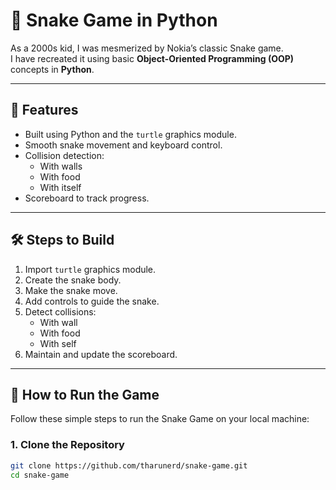 # 🐍 Snake Game in Python

As a 2000s kid, I was mesmerized by Nokia’s classic Snake game.  
I have recreated it using basic **Object-Oriented Programming (OOP)** concepts in **Python**.

---

## 🚀 Features

- Built using Python and the `turtle` graphics module.
- Smooth snake movement and keyboard control.
- Collision detection:
  - With walls
  - With food
  - With itself
- Scoreboard to track progress.

---

## 🛠️ Steps to Build

1. Import `turtle` graphics module.
2. Create the snake body.
3. Make the snake move.
4. Add controls to guide the snake.
5. Detect collisions:
   - With wall
   - With food
   - With self
6. Maintain and update the scoreboard.

---

## 🧾 How to Run the Game

Follow these simple steps to run the Snake Game on your local machine:

### 1. Clone the Repository
```bash
git clone https://github.com/tharunerd/snake-game.git
cd snake-game
